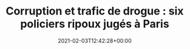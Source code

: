 ---
title: "Corruption et trafic de drogue : six policiers ripoux jugés à Paris"
date: 2021-02-03T12:42:28+00:00
concerned:
  - joseph-hazan
press:
  title: BFM TV
  url: https://www.bfmtv.com/police-justice/corruption-et-trafic-de-drogue-six-policiers-ripoux-juges-a-paris_AN-202102030003.html
---